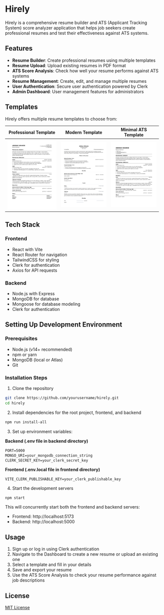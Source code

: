# Hirely

Hirely is a comprehensive resume builder and ATS (Applicant Tracking System) score analyzer application that helps job seekers create professional resumes and test their effectiveness against ATS systems.

## Features

- **Resume Builder**: Create professional resumes using multiple templates
- **Resume Upload**: Upload existing resumes in PDF format
- **ATS Score Analysis**: Check how well your resume performs against ATS systems
- **Resume Management**: Create, edit, and manage multiple resumes
- **User Authentication**: Secure user authentication powered by Clerk
- **Admin Dashboard**: User management features for administrators

## Templates

Hirely offers multiple resume templates to choose from:

| Professional Template | Modern Template | Minimal ATS Template |
|:-------------------:|:---------------:|:--------------------:|
| <img src="frontend/src/assets/professional_template.jpg" alt="Professional Template" width="250"/> | <img src="frontend/src/assets/modern_template.jpg" alt="Modern Template" width="250"/> | <img src="frontend/src/assets/minimal-ats_template.jpg" alt="Minimal ATS Template" width="250"/> |

## Tech Stack

### Frontend
- React with Vite
- React Router for navigation
- TailwindCSS for styling
- Clerk for authentication
- Axios for API requests

### Backend
- Node.js with Express
- MongoDB for database
- Mongoose for database modeling
- Clerk for authentication

## Setting Up Development Environment

### Prerequisites
- Node.js (v14+ recommended)
- npm or yarn
- MongoDB (local or Atlas)
- Git

### Installation Steps

1. Clone the repository
```bash
git clone https://github.com/yourusername/hirely.git
cd hirely
```

2. Install dependencies for the root project, frontend, and backend
```bash
npm run install-all
```

3. Set up environment variables:

**Backend (.env file in backend directory)**
```
PORT=5000
MONGO_URI=your_mongodb_connection_string
CLERK_SECRET_KEY=your_clerk_secret_key
```

**Frontend (.env.local file in frontend directory)**
```
VITE_CLERK_PUBLISHABLE_KEY=your_clerk_publishable_key
```

4. Start the development servers
```bash
npm start
```

This will concurrently start both the frontend and backend servers:
- Frontend: http://localhost:5173
- Backend: http://localhost:5000

## Usage

1. Sign up or log in using Clerk authentication
2. Navigate to the Dashboard to create a new resume or upload an existing one
3. Select a template and fill in your details
4. Save and export your resume
5. Use the ATS Score Analysis to check your resume performance against job descriptions

## License

[MIT License](LICENSE)